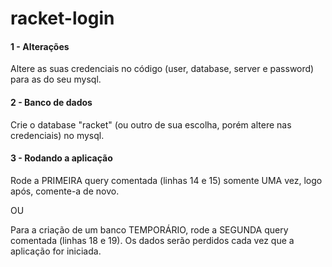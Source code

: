 # racket-login

#### 1 - Alterações
Altere as suas credenciais no código (user, database, server e password) para as do seu mysql.

#### 2 - Banco de dados
Crie o database "racket" (ou outro de sua escolha, porém altere nas credenciais) no mysql.
 
#### 3 - Rodando a aplicação
Rode a PRIMEIRA query comentada (linhas 14 e 15) somente UMA vez, logo após, comente-a de novo.
 
OU

Para a criação de um banco TEMPORÁRIO, rode a SEGUNDA query comentada (linhas 18 e 19). Os dados serão perdidos cada vez que a aplicação for iniciada.
